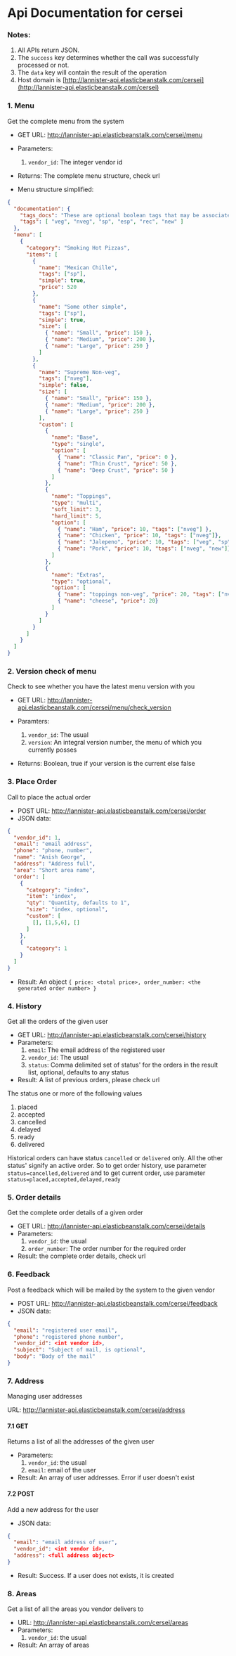 # Api Documentation for cersei

### Notes:
1. All APIs return JSON.
2. The `success` key determines whether the call was successfully processed or not.
3. The `data` key will contain the result of the operation
4. Host domain is [http://lannister-api.elasticbeanstalk.com/cersei](http://lannister-api.elasticbeanstalk.com/cersei)


### 1. Menu
Get the complete menu from the system

* GET URL: http://lannister-api.elasticbeanstalk.com/cersei/menu
* Parameters:
    1. `vendor_id`: The integer vendor id
  
* Returns: The complete menu structure, check url
* Menu structure simplified:
```JSON
{
  "documentation": {
    "tags_docs": "These are optional boolean tags that may be associated with a menu item and/or its toppings",
    "tags": [ "veg", "nveg", "sp", "esp", "rec", "new" ]
  },
  "menu": [
    {
      "category": "Smoking Hot Pizzas",
      "items": [
        {
          "name": "Mexican Chille",
          "tags": ["sp"],
          "simple": true,
          "price": 520
        },
        {
          "name": "Some other simple",
          "tags": ["sp"],
          "simple": true,
          "size": [
            { "name": "Small", "price": 150 },
            { "name": "Medium", "price": 200 },
            { "name": "Large", "price": 250 }
          ]
        },
        {
          "name": "Supreme Non-veg",
          "tags": ["nveg"],
          "simple": false,
          "size": [
            { "name": "Small", "price": 150 },
            { "name": "Medium", "price": 200 },
            { "name": "Large", "price": 250 }
          ],
          "custom": [
            {
              "name": "Base",
              "type": "single",
              "option": [
                { "name": "Classic Pan", "price": 0 },
                { "name": "Thin Crust", "price": 50 },
                { "name": "Deep Crust", "price": 50 }
              ]
            },
            {
              "name": "Toppings",
              "type": "multi",
              "soft_limit": 3,
              "hard_limit": 5,
              "option": [
                { "name": "Ham", "price": 10, "tags": ["nveg"] },
                { "name": "Chicken", "price": 10, "tags": ["nveg"]},
                { "name": "Jalepeno", "price": 10, "tags": ["veg", "sp"]},
                { "name": "Pork", "price": 10, "tags": ["nveg", "new"]}
              ]
            },
            {
              "name": "Extras",
              "type": "optional",
              "option": [
                { "name": "toppings non-veg", "price": 20, "tags": ["nveg"] },
                { "name": "cheese", "price": 20}
              ]
            }
          ]
        }
      ]
    }
  ]
}
```


### 2. Version check of menu
Check to see whether you have the latest menu version with you

* GET URL: http://lannister-api.elasticbeanstalk.com/cersei/menu/check_version
* Paramters:
    1. `vendor_id`: The usual
    2. `version`: An integral version number, the menu of which you currently posses
  
* Returns: Boolean, true if your version is the current else false


### 3. Place Order
Call to place the actual order

* POST URL: http://lannister-api.elasticbeanstalk.com/cersei/order
* JSON data:
```JSON
{
  "vendor_id": 1,
  "email": "email address",
  "phone": "phone, number",
  "name": "Anish George",
  "address": "Address full",
  "area": "Short area name",
  "order": [
    {
      "category": "index",
      "item": "index",
      "qty": "Quantity, defaults to 1",
      "size": "index, optional",
      "custom": [
        [], [1,5,6], []
      ]
    },
    {
      "category": 1
    }
  ]
}
```
* Result: An object `{ price: <total price>, order_number: <the generated order number> }`


### 4. History
Get all the orders of the given user

* GET URL: http://lannister-api.elasticbeanstalk.com/cersei/history
* Parameters:
    1. `email`: The email address of the registered user
    2. `vendor_id`: The usual
    3. `status`: Comma delimited set of status' for the orders in the result list, optional, defaults to any status
* Result: A list of previous orders, please check url

The status one or more of the following values

1. placed
2. accepted
3. cancelled
4. delayed
5. ready
6. delivered

Historical orders can have status `cancelled` or `delivered` only. All the other status' signify an active order.
So to get order history, use parameter `status=cancelled,delivered` and to get current order, use parameter
`status=placed,accepted,delayed,ready`

### 5. Order details
Get the complete order details of a given order

* GET URL: http://lannister-api.elasticbeanstalk.com/cersei/details
* Parameters:
    1. `vendor_id`: the usual
    2. `order_number`: The order number for the required order
* Result: the complete order details, check url

### 6. Feedback
Post a feedback which will be mailed by the system to the given vendor

* POST URL: http://lannister-api.elasticbeanstalk.com/cersei/feedback
* JSON data:
```JSON
{
  "email": "registered user email",
  "phone": "registered phone number",
  "vendor_id": <int vendor id>,
  "subject": "Subject of mail, is optional",
  "body": "Body of the mail"
}
```

### 7. Address
Managing user addresses

URL: http://lannister-api.elasticbeanstalk.com/cersei/address

#### 7.1 GET
Returns a list of all the addresses of the given user

* Parameters:
    1. `vendor_id`: the usual
    2. `email`: email of the user
* Result: An array of user addresses. Error if user doesn't exist

#### 7.2 POST
Add a new address for the user

* JSON data:
```JSON
{
  "email": "email address of user",
  "vendor_id": <int vendor id>,
  "address": <full address object>
}
```
* Result: Success. If a user does not exists, it is created


### 8. Areas
Get a list of all the areas you vendor delivers to

* URL: http://lannister-api.elasticbeanstalk.com/cersei/areas
* Parameters:
    1. `vendor_id`: the usual
* Result: An array of areas
